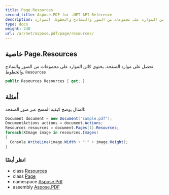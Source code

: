 ```yaml
---
title: Page.Resources
second_title: Aspose.PDF for .NET API Reference
description: خاصية الصفحة. تحصل على موارد الصفحة. يحتوي كائن الموارد على مجموعات من الصور والنماذج والخطوط. الموارد
type: docs
weight: 240
url: /ar/net/aspose.pdf/page/resources/
---
```

## خاصية Page.Resources

تحصل على موارد الصفحة. يحتوي كائن الموارد على مجموعات من الصور والنماذج والخطوط. `Resources`

```csharp
public Resources Resources { get; }
```

## أمثلة

المثال يوضح كيفية المسح عبر صور الصفحة:

```csharp
Document document = new Document("sample.pdf");
DocumentActions actions = document.Actions;
Resources resources = document.Pages[1].Resources;
foreach(XImage image in resources.Images)
{
  Console.WriteLine(image.Width + ":" + image.Height);
}
```

### انظر أيضًا

* class [Resources](../../resources/)
* class [Page](../)
* namespace [Aspose.Pdf](../../../aspose.pdf/)
* assembly [Aspose.PDF](../../../)